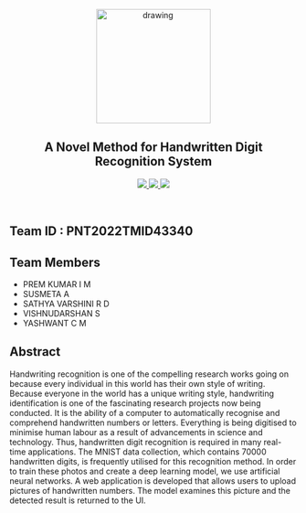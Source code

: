 <br>
<div align="center">
  <img src="https://upload.wikimedia.org/wikipedia/commons/5/51/IBM_logo.svg" align="center" alt="drawing" width="200" />
  <h2 align="center">A Novel Method for Handwritten Digit Recognition System</h2>
</div>


<p align="center">
  <a href="https://www.python.org/">
    <img src="https://img.shields.io/badge/python-ff2626.svg?style=for-the-badge&logo=python&logoColor=white">
  </a>
  <a href="https://flask.palletsprojects.com/">
    <img src="https://img.shields.io/badge/flask-000000.svg?style=for-the-badge&logo=flask&logoColor=white">
  </a>
  <a href="https://www.tensorflow.org/">
    <img src="https://img.shields.io/badge/Tensorflow-ff7626.svg?style=for-the-badge&logo=Tensorflow&logoColor=white">
  </a>
</p>
<br>

## Team ID : PNT2022TMID43340

## Team Members

- PREM KUMAR I M
- SUSMETA A
- SATHYA VARSHINI R D
- VISHNUDARSHAN S
- YASHWANT C M

## Abstract

Handwriting recognition is one of the compelling research works going on because every individual in this world has their own style of writing. Because everyone in the world has a unique writing style, handwriting identification is one of the fascinating research projects now being conducted. It is the ability of a computer to automatically recognise and comprehend handwritten numbers or letters.
Everything is being digitised to minimise human labour as a result of advancements in science and technology. Thus, handwritten digit recognition is required in many real-time applications. The MNIST data collection, which contains 70000 handwritten digits, is frequently utilised for this recognition method. In order to train these photos and create a deep learning model, we use artificial neural networks. A web application is developed that allows users to upload pictures of handwritten numbers. The model examines this picture and the detected result is returned to the UI.
